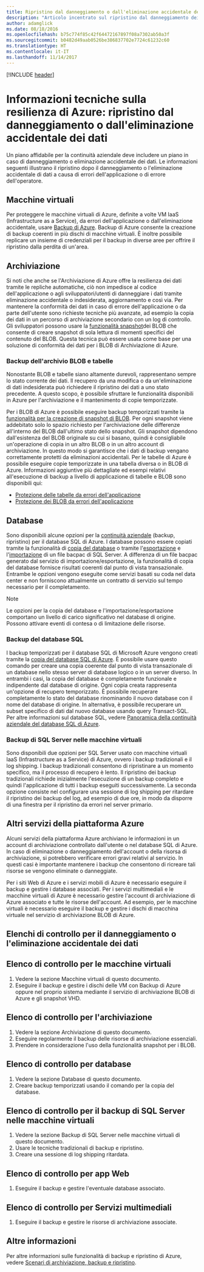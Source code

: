 ```yaml
---
title: Ripristino dal danneggiamento o dall'eliminazione accidentale dei dati
description: "Articolo incentrato sul ripristino dal danneggiamento dei dati o dall'eliminazione accidentale di dati e sulla progettazione di applicazioni resilienti, a disponibilità elevata e con tolleranza di errore, oltre che sulla pianificazione del ripristino di emergenza."
author: adamglick
ms.date: 08/18/2016
ms.openlocfilehash: b75c774f85c42f64472167897f08a7302ab50a3f
ms.sourcegitcommit: b0482d49aab0526be386837702e7724c61232c60
ms.translationtype: HT
ms.contentlocale: it-IT
ms.lasthandoff: 11/14/2017
---
```

[!INCLUDE [header](../_includes/header.md)]
# <a name="azure-resiliency-technical-guidance-recovery-from-data-corruption-or-accidental-deletion"></a>Informazioni tecniche sulla resilienza di Azure: ripristino dal danneggiamento o dall'eliminazione accidentale dei dati
Un piano affidabile per la continuità aziendale deve includere un piano in caso di danneggiamento o eliminazione accidentale dei dati. Le informazioni seguenti illustrano il ripristino dopo il danneggiamento o l'eliminazione accidentale di dati a causa di errori dell'applicazione o di errore dell'operatore.

## <a name="virtual-machines"></a>Macchine virtuali
Per proteggere le macchine virtuali di Azure, definite a volte VM IaaS (Infrastructure as a Service), da errori dell'applicazione o dall'eliminazione accidentale, usare [Backup di Azure](https://azure.microsoft.com/services/backup/). Backup di Azure consente la creazione di backup coerenti in più dischi di macchine virtuali. È inoltre possibile replicare un insieme di credenziali per il backup in diverse aree per offrire il ripristino dalla perdita di un'area.

## <a name="storage"></a>Archiviazione
Si noti che anche se l'Archiviazione di Azure offre la resilienza dei dati tramite le repliche automatiche, ciò non impedisce al codice dell'applicazione o agli sviluppatori/utenti di danneggiare i dati tramite eliminazione accidentale o indesiderata, aggiornamento e così via. Per mantenere la conformità dei dati in caso di errore dell'applicazione o da parte dell'utente sono richieste tecniche più avanzate, ad esempio la copia dei dati in un percorso di archiviazione secondario con un log di controllo. Gli sviluppatori possono usare la [funzionalità snapshot](https://msdn.microsoft.com/library/azure/ee691971.aspx)dei BLOB che consente di creare snapshot di sola lettura di momenti specifici del contenuto del BLOB. Questa tecnica può essere usata come base per una soluzione di conformità dei dati per i BLOB di Archiviazione di Azure.

### <a name="blob-and-table-storage-backup"></a>Backup dell'archivio BLOB e tabelle
Nonostante BLOB e tabelle siano altamente durevoli, rappresentano sempre lo stato corrente dei dati. Il recupero da una modifica o da un'eliminazione di dati indesiderata può richiedere il ripristino dei dati a uno stato precedente. A questo scopo, è possibile sfruttare le funzionalità disponibili in Azure per l'archiviazione e il mantenimento di copie temporizzate.

Per i BLOB di Azure è possibile eseguire backup temporizzati tramite la [funzionalità per la creazione di snapshot di BLOB](https://msdn.microsoft.com/library/ee691971.aspx). Per ogni snapshot viene addebitato solo lo spazio richiesto per l'archiviazione delle differenze all'interno del BLOB dall'ultimo stato dello snapshot. Gli snapshot dipendono dall'esistenza del BLOB originale su cui si basano, quindi è consigliabile un'operazione di copia in un altro BLOB o in un altro account di archiviazione. In questo modo si garantisce che i dati di backup vengano correttamente protetti da eliminazioni accidentali. Per le tabelle di Azure è possibile eseguire copie temporizzate in una tabella diversa o in BLOB di Azure. Informazioni aggiuntive più dettagliate ed esempi relativi all'esecuzione di backup a livello di applicazione di tabelle e BLOB sono disponibili qui:

* [Protezione delle tabelle da errori dell'applicazione](https://blogs.msdn.microsoft.com/windowsazurestorage/2010/05/03/protecting-your-tables-against-application-errors/)
* [Protezione dei BLOB da errori dell'applicazione](https://blogs.msdn.microsoft.com/windowsazurestorage/2010/04/29/protecting-your-blobs-against-application-errors/)

## <a name="database"></a>Database
Sono disponibili alcune opzioni per la [continuità aziendale](/azure/sql-database/sql-database-business-continuity/) (backup, ripristino) per il database SQL di Azure. I database possono essere copiati tramite la funzionalità di [copia del database](/azure/sql-database/sql-database-copy/) o tramite l'[esportazione](/azure/sql-database/sql-database-export/) e l'[importazione](https://msdn.microsoft.com/library/hh710052.aspx) di un file bacpac di SQL Server. A differenza di un file bacpac generato dal servizio di importazione/esportazione, la funzionalità di copia del database fornisce risultati coerenti dal punto di vista transazionale. Entrambe le opzioni vengono eseguite come servizi basati su coda nel data center e non forniscono attualmente un contratto di servizio sul tempo necessario per il completamento.

> [!NOTE]
> Le opzioni per la copia del database e l'importazione/esportazione comportano un livello di carico significativo nel database di origine. Possono attivare eventi di contesa o di limitazione delle risorse.
> 
> 

### <a name="sql-database-backup"></a>Backup del database SQL
I backup temporizzati per il database SQL di Microsoft Azure vengono creati tramite la [copia del database SQL di Azure](/azure/sql-database/sql-database-copy/). È possibile usare questo comando per creare una copia coerente dal punto di vista transazionale di un database nello stesso server di database logico o in un server diverso. In entrambi i casi, la copia del database è completamente funzionale e indipendente dal database di origine. Ogni copia creata rappresenta un'opzione di recupero temporizzato. È possibile recuperare completamente lo stato del database rinominando il nuovo database con il nome del database di origine. In alternativa, è possibile recuperare un subset specifico di dati dal nuovo database usando query Transact-SQL. Per altre informazioni sul database SQL, vedere [Panoramica della continuità aziendale del database SQL di Azure](/azure/sql-database/sql-database-business-continuity/).

### <a name="sql-server-on-virtual-machines-backup"></a>Backup di SQL Server nelle macchine virtuali
Sono disponibili due opzioni per SQL Server usato con macchine virtuali IaaS (Infrastructure as a Service) di Azure, ovvero i backup tradizionali e il log shipping. I backup tradizionali consentono di ripristinare a un momento specifico, ma il processo di recupero è lento. Il ripristino dei backup tradizionali richiede inizialmente l'esecuzione di un backup completo e quindi l'applicazione di tutti i backup eseguiti successivamente. La seconda opzione consiste nel configurare una sessione di log shipping per ritardare il ripristino dei backup del log, ad esempio di due ore, in modo da disporre di una finestra per il ripristino da errori nel server primario.

## <a name="other-azure-platform-services"></a>Altri servizi della piattaforma Azure
Alcuni servizi della piattaforma Azure archiviano le informazioni in un account di archiviazione controllato dall'utente o nel database SQL di Azure. In caso di eliminazione o danneggiamento dell'account o della risorsa di archiviazione, si potrebbero verificare errori gravi relativi al servizio. In questi casi è importante mantenere i backup che consentono di ricreare tali risorse se vengono eliminate o danneggiate.

Per i siti Web di Azure e i servizi mobili di Azure è necessario eseguire il backup e gestire i database associati. Per i servizi multimediali e le macchine virtuali di Azure è necessario gestire l'account di archiviazione di Azure associato e tutte le risorse dell'account. Ad esempio, per le macchine virtuali è necessario eseguire il backup e gestire i dischi di macchina virtuale nel servizio di archiviazione BLOB di Azure.

## <a name="checklists-for-data-corruption-or-accidental-deletion"></a>Elenchi di controllo per il danneggiamento o l'eliminazione accidentale dei dati
## <a name="virtual-machines-checklist"></a>Elenco di controllo per le macchine virtuali
1. Vedere la sezione Macchine virtuali di questo documento.
2. Eseguire il backup e gestire i dischi delle VM con Backup di Azure oppure nel proprio sistema mediante il servizio di archiviazione BLOB di Azure e gli snapshot VHD.

## <a name="storage-checklist"></a>Elenco di controllo per l'archiviazione
1. Vedere la sezione Archiviazione di questo documento.
2. Eseguire regolarmente il backup delle risorse di archiviazione essenziali.
3. Prendere in considerazione l'uso della funzionalità snapshot per i BLOB.

## <a name="database-checklist"></a>Elenco di controllo per database
1. Vedere la sezione Database di questo documento.
2. Creare backup temporizzati usando il comando per la copia del database.

## <a name="sql-server-on-virtual-machines-backup-checklist"></a>Elenco di controllo per il backup di SQL Server nelle macchine virtuali
1. Vedere la sezione Backup di SQL Server nelle macchine virtuali di questo documento.
2. Usare le tecniche tradizionali di backup e ripristino.
3. Creare una sessione di log shipping ritardata.

## <a name="web-apps-checklist"></a>Elenco di controllo per app Web
1. Eseguire il backup e gestire l'eventuale database associato.

## <a name="media-services-checklist"></a>Elenco di controllo per Servizi multimediali
1. Eseguire il backup e gestire le risorse di archiviazione associate.

## <a name="more-information"></a>Altre informazioni
Per altre informazioni sulle funzionalità di backup e ripristino di Azure, vedere [Scenari di archiviazione, backup e ripristino](https://azure.microsoft.com/documentation/scenarios/storage-backup-recovery/).


